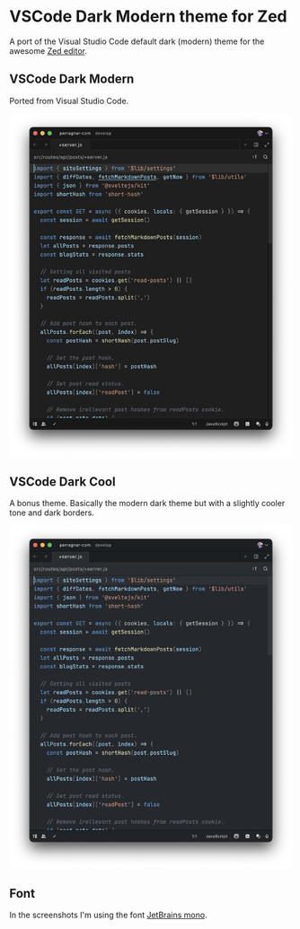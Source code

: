# VSCode Dark Modern theme for Zed

A port of the Visual Studio Code default dark (modern) theme for the awesome [Zed editor](https://zed.dev).

## VSCode Dark Modern

Ported from Visual Studio Code.

![VSCode Dark Modern](https://raw.githubusercontent.com/perragnar/zed-theme-vscode-modern/main/assets/screenshot-vscode-dark-modern.png)

## VSCode Dark Cool

A bonus theme. Basically the modern dark theme but with a slightly cooler tone and dark borders.

![VSCode Dark Cool](https://raw.githubusercontent.com/perragnar/zed-theme-vscode-modern/main/assets/screenshot-vscode-dark-cool.png)

## Font

In the screenshots I'm using the font [JetBrains mono](https://www.jetbrains.com/lp/mono).
